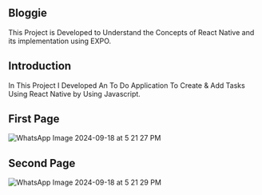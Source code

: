 ## **Bloggie**
This Project is Developed to Understand the Concepts of React Native and its implementation using EXPO.

## **Introduction**
In This Project I Developed An To Do Application To Create & Add Tasks Using React Native by Using Javascript.

## **First Page**
![WhatsApp Image 2024-09-18 at 5 21 27 PM](https://github.com/user-attachments/assets/4885169b-63d0-4349-987d-356c623880a4)

## **Second Page**
![WhatsApp Image 2024-09-18 at 5 21 29 PM](https://github.com/user-attachments/assets/1368f7ac-cf00-4fe5-8851-69f2298e86ac)

